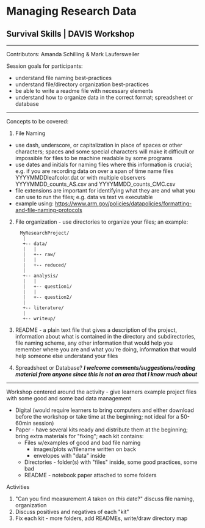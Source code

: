 # Managing Research Data
## Survival Skills | DAVIS Workshop

***
Contributors: Amanda Schilling & Mark Laufersweiler

Session goals for participants:
- understand file naming best-practices
- understand file/directory organization best-practices
- be able to write a readme file with necessary elements
- understand how to organize data in the correct format; spreadsheet or database

***

Concepts to be covered:
1. File Naming
  - use dash, underscore, or capitalization in place of spaces or other characters; spaces and some special characters will make it difficult or impossible for files to be machine readable by some programs
  - use dates and initials for naming files where this information is crucial; e.g. if you are recording data on over a span of time name files YYYYMMDDleafcolor.dat or with multiple observers YYYYMMDD_counts_AS.csv and YYYYMMDD_counts_CMC.csv
  - file extensions are important for identifying what they are and what you can use to run the files; e.g. data vs text vs executable
  - example using: https://www.arm.gov/policies/datapolicies/formatting-and-file-naming-protocols

2. File organization - use directories to organize your files; an example:
```
     MyResearchProject/
      |
      +-- data/
      |   |
      |   +-- raw/
      |   |
      |   +-- reduced/
      |
      +-- analysis/
      |   |
      |   +-- question1/
      |   |
      |   +-- question2/
      |
      +-- literature/
      |
      +-- writeup/
```
3. README - a plain text file that gives a description of the project, information about what is contained in the directory and subdirectories, file naming scheme, any other information that would help you remember where you are and what you're doing, information that would help someone else understand your files

4. Spreadsheet or Database? **_I welcome comments/suggestions/reading material from anyone since this is not an area that I know much about_**

***

Workshop centered around the activity - give learners example project files with some good and some bad data management
- Digital (would require learners to bring computers and either download before the workshop or take time at the beginning; not ideal for a 50-60min session)
- Paper - have several kits ready and distribute them at the beginning; bring extra materials for "fixing"; each kit contains:
  - Files w/examples of good and bad file naming
     - images/plots w/filename written on back
     - envelopes with "data" inside
  - Directories - folder(s) with "files" inside, some good practices, some bad
  - README - notebook paper attached to some folders

Activities
1. "Can you find measurement *A* taken on *this* date?"  discuss file naming, organization
2. Discuss positives and negatives of each "kit"
3. Fix each kit - more folders, add READMEs, write/draw directory map

